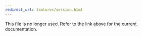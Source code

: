 ```yaml
---
redirect_url: features/session.html
---
```

This file is no longer used. Refer to the link above for the current documentation.
